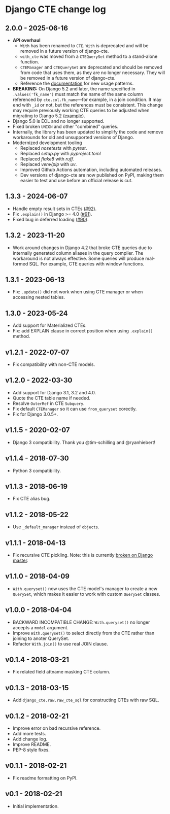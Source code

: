 # Django CTE change log

## 2.0.0 - 2025-06-16

- **API overhaul**
  - `With` has been renamed to `CTE`. `With` is deprecated and will be removed
    in a future version of django-cte.
  - `with_cte` was moved from a `CTEQuerySet` method to a stand-alone function.
  - `CTEManager` and `CTEQuerySet` are deprecated and should be removed from
    code that uses them, as they are no longer necessary. They will be removed
    in a future version of django-cte.
  - Reference the [documentation](https://dimagi.github.io/django-cte/) for new
    usage patterns.
- **BREAKING:** On Django 5.2 and later, the name specified in
  `.values('fk_name')` must match the name of the same column referenced by
  `cte.col.fk_name`—for example, in a join condition. It may end with `_id` or
  not, but the references must be consistent. This change may require previously
  working CTE queries to be adjusted when migrating to Django 5.2
  ([example](https://github.com/dimagi/django-cte/commit/321d92cd8d1edd515c1f5000a3b12c35265aa4f8)).
- Django 5.0 is EOL and no longer supported.
- Fixed broken `UNION` and other "combined" queries.
- Internally, the library has been updated to simplify the code and remove
  workarounds for old and unsupported versions of Django.
- Modernized development tooling
  - Replaced _nosetests_ with _pytest_.
  - Replaced _setup.py_ with _pyproject.toml_
  - Replaced _flake8_ with _ruff_.
  - Replaced _venv/pip_ with _uv_.
  - Improved Github Actions automation, including automated releases.
  - Dev versions of django-cte are now published on PyPI, making them easier to
    test and use before an official release is cut.

## 1.3.3 - 2024-06-07

- Handle empty result sets in CTEs ([#92](https://github.com/dimagi/django-cte/pull/92)).
- Fix `.explain()` in Django >= 4.0 ([#91](https://github.com/dimagi/django-cte/pull/91)).
- Fixed bug in deferred loading ([#90](https://github.com/dimagi/django-cte/pull/90)).

## 1.3.2 - 2023-11-20

- Work around changes in Django 4.2 that broke CTE queries due to internally
  generated column aliases in the query compiler. The workaround is not always
  effective. Some queries will produce mal-formed SQL. For example, CTE queries
  with window functions.

## 1.3.1 - 2023-06-13

- Fix: `.update()` did not work when using CTE manager or when accessing nested
  tables.

## 1.3.0 - 2023-05-24

- Add support for Materialized CTEs.
- Fix: add EXPLAIN clause in correct position when using `.explain()` method.

## v1.2.1 - 2022-07-07

- Fix compatibility with non-CTE models.

## v1.2.0 - 2022-03-30

- Add support for Django 3.1, 3.2 and 4.0.
- Quote the CTE table name if needed.
- Resolve `OuterRef` in CTE `Subquery`.
- Fix default `CTEManager` so it can use `from_queryset` corectly.
- Fix for Django 3.0.5+.

## v1.1.5 - 2020-02-07

- Django 3 compatibility. Thank you @tim-schilling and @ryanhiebert!

## v1.1.4 - 2018-07-30

- Python 3 compatibility.

## v1.1.3 - 2018-06-19

- Fix CTE alias bug.

## v1.1.2 - 2018-05-22

- Use `_default_manager` instead of `objects`.

## v1.1.1 - 2018-04-13

- Fix recursive CTE pickling. Note: this is currently [broken on Django
  master](https://github.com/django/django/pull/9134#pullrequestreview-112057277).

## v1.1.0 - 2018-04-09

- `With.queryset()` now uses the CTE model's manager to create a new `QuerySet`,
  which makes it easier to work with custom `QuerySet` classes.

## v1.0.0 - 2018-04-04

- BACKWARD INCOMPATIBLE CHANGE: `With.queryset()` no longer accepts a `model`
  argument.
- Improve `With.queryset()` to select directly from the CTE rather than
  joining to anoter QuerySet.
- Refactor `With.join()` to use real JOIN clause.

## v0.1.4 - 2018-03-21

- Fix related field attname masking CTE column.

## v0.1.3 - 2018-03-15

- Add `django_cte.raw.raw_cte_sql` for constructing CTEs with raw SQL.

## v0.1.2 - 2018-02-21

- Improve error on bad recursive reference.
- Add more tests.
- Add change log.
- Improve README.
- PEP-8 style fixes.

## v0.1.1 - 2018-02-21

- Fix readme formatting on PyPI.

## v0.1 - 2018-02-21

- Initial implementation.
